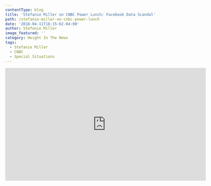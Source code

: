 ```yaml
---
contentType: blog
title: 'Stefanie Miller on CNBC Power Lunch: Facebook Data Scandal'
path: /stefanie-miller-on-cnbc-power-lunch
date: '2018-04-11T16:15:02-04:00'
author: Stefanie Miller
image_featured: ''
category: Height In The News
tags:
  - Stefanie Miller
  - CNBC
  - Special Situations
---
```

<iframe width="640" height="360" src="https://www.youtube.com/embed/PUErnzyRXy8" frameborder="0" allow="autoplay; encrypted-media" allowfullscreen></iframe>
